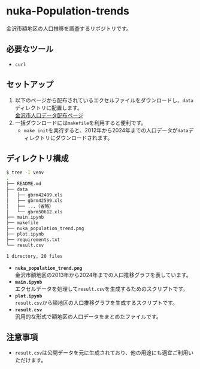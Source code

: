 # nuka-Population-trends
金沢市額地区の人口推移を調査するリポジトリです。

## 必要なツール
- `curl`

## セットアップ
1. 以下のページから配布されているエクセルファイルをダウンロードし、`data`ディレクトリに配置します。  
   [金沢市人口データ配布ページ](https://www4.city.kanazawa.lg.jp/soshikikarasagasu/chosatokeishitsu/gyomuannai/1/3/2/7855.html)  
2. 一括ダウンロードには`makefile`を利用すると便利です。
   - `make init`を実行すると、2012年から2024年までの人口データが`data`ディレクトリにダウンロードされます。

## ディレクトリ構成

```bash
$ tree -I venv
.
├── README.md
├── data
│   ├── gbrm42499.xls
│   ├── gbrm42599.xls
│   ├── ...（省略）
│   └── gbrm50612.xls
├── main.ipynb
├── makefile
├── nuka_population_trend.png
├── plot.ipynb
├── requirements.txt
└── result.csv

1 directory, 20 files
```

- **`nuka_population_trend.png`**  
  金沢市額地区の2013年から2024年までの人口推移グラフを表しています。
- **`main.ipynb`**  
  エクセルデータを処理して`result.csv`を生成するためのスクリプトです。
- **`plot.ipynb`**  
  `result.csv`から額地区の人口推移グラフを生成するスクリプトです。
- **`result.csv`**  
  汎用的な形式で額地区の人口データをまとめたファイルです。

## 注意事項
- `result.csv`は公開データを元に生成されており、他の用途にも適宜ご利用いただけます。